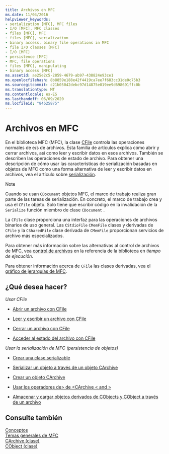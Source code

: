 ```yaml
---
title: Archivos en MFC
ms.date: 11/04/2016
helpviewer_keywords:
- serialization [MFC], MFC files
- I/O [MFC], MFC classes
- files [MFC], MFC
- files [MFC], serialization
- binary access, binary file operations in MFC
- file I/O classes [MFC]
- I/O [MFC]
- persistence [MFC]
- MFC, file operations
- files [MFC], manipulating
- binary access [MFC]
ms.assetid: ae25e2c5-2859-4679-ab97-438824e93ce1
ms.openlocfilehash: 8b8859e188e42f4419ca7ee7f683cc31de0c75b3
ms.sourcegitcommit: c21b05042debc97d14875e019ee9d698691ffc0b
ms.translationtype: MT
ms.contentlocale: es-ES
ms.lasthandoff: 06/09/2020
ms.locfileid: "84625875"
---
```

# <a name="files-in-mfc"></a>Archivos en MFC

En el biblioteca MFC (MFC), la clase [CFile](reference/cfile-class.md) controla las operaciones normales de e/s de archivos. Esta familia de artículos explica cómo abrir y cerrar archivos, así como leer y escribir datos en esos archivos. También se describen las operaciones de estado de archivo. Para obtener una descripción de cómo usar las características de serialización basadas en objetos de MFC como una forma alternativa de leer y escribir datos en archivos, vea el artículo sobre [serialización](serialization-in-mfc.md).

> [!NOTE]
> Cuando se usan `CDocument` objetos MFC, el marco de trabajo realiza gran parte de las tareas de serialización. En concreto, el marco de trabajo crea y usa el `CFile` objeto. Solo tiene que escribir código en la invalidación de la `Serialize` función miembro de clase `CDocument` .

La `CFile` clase proporciona una interfaz para las operaciones de archivos binarios de uso general. Las `CStdioFile` `CMemFile` clases y derivadas de `CFile` y la `CSharedFile` clase derivada de `CMemFile` proporcionan servicios de archivo más especializados.

Para obtener más información sobre las alternativas al control de archivos de MFC, vea [control de archivos](../c-runtime-library/file-handling.md) en la referencia de la biblioteca en *tiempo de ejecución*.

Para obtener información acerca de `CFile` las clases derivadas, vea el [gráfico de jerarquías de MFC](hierarchy-chart.md).

## <a name="what-do-you-want-to-do"></a>¿Qué desea hacer?

*Usar CFile*

- [Abrir un archivo con CFile](opening-files.md)

- [Leer y escribir un archivo con CFile](reading-and-writing-files.md)

- [Cerrar un archivo con CFile](closing-files.md)

- [Acceder al estado del archivo con CFile](accessing-file-status.md)

*Usar la serialización de MFC (persistencia de objetos)*

- [Crear una clase serializable](serialization-making-a-serializable-class.md)

- [Serializar un objeto a través de un objeto CArchive](serialization-serializing-an-object.md)

- [Crear un objeto CArchive](two-ways-to-create-a-carchive-object.md)

- [Usar los operadores de> de <CArchive \< and >](using-the-carchive-output-and-input-operators.md)

- [Almacenar y cargar objetos derivados de CObjects y CObject a través de un archivo](storing-and-loading-cobjects-via-an-archive.md)

## <a name="see-also"></a>Consulte también

[Conceptos](mfc-concepts.md)<br/>
[Temas generales de MFC](general-mfc-topics.md)<br/>
[CArchive (clase)](reference/carchive-class.md)<br/>
[CObject (clase)](reference/cobject-class.md)
